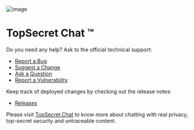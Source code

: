 ![image](https://user-images.githubusercontent.com/100089037/155227916-f37e81cb-9a42-45fa-bd73-c34f3a9da669.png)

# TopSecret Chat &trade;

Do you need any help? Ask to the official technical support:
* [Report a Bug](https://github.com/topsecret-chat/topsecret-chat/issues/new?assignees=&labels=bug&template=bug.md&title=%5BBUG%5D+)
* [Suggest a Change](https://github.com/topsecret-chat/topsecret-chat/issues/new?assignees=&labels=enhancement&template=enhancement.md&title=%5BENHANCEMENT%5D)
* [Ask a Question](https://github.com/topsecret-chat/topsecret-chat/issues/new?assignees=&labels=question&template=general-query.md&title=%5BQUESTION%5D+)
* [Report a Vulnerability](https://github.com/topsecret-chat/topsecret-chat/security/policy)

Keep track of deployed changes by checking out the release notes:
* [Releases](https://github.com/topsecret-chat/topsecret-chat/releases)

Please visit [TopSecret.Chat](https://topsecret.chat)  to know more about chatting with real privacy, top-secret security and untraceable content.
